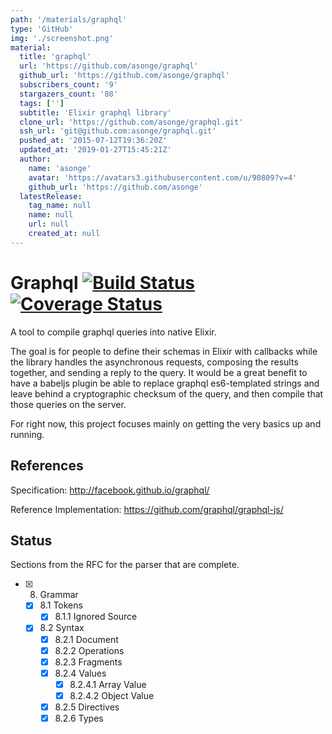 ```yaml
---
path: '/materials/graphql'
type: 'GitHub'
img: './screenshot.png'
material:
  title: 'graphql'
  url: 'https://github.com/asonge/graphql'
  github_url: 'https://github.com/asonge/graphql'
  subscribers_count: '9'
  stargazers_count: '88'
  tags: ['']
  subtitle: 'Elixir graphql library'
  clone_url: 'https://github.com/asonge/graphql.git'
  ssh_url: 'git@github.com:asonge/graphql.git'
  pushed_at: '2015-07-12T19:36:20Z'
  updated_at: '2019-01-27T15:45:21Z'
  author:
    name: 'asonge'
    avatar: 'https://avatars3.githubusercontent.com/u/90809?v=4'
    github_url: 'https://github.com/asonge'
  latestRelease:
    tag_name: null
    name: null
    url: null
    created_at: null
---
```

Graphql [![Build Status](https://secure.travis-ci.org/asonge/graphql.svg?branch=master 'Build Status')](http://travis-ci.org/asonge/graphql) [![Coverage Status](https://coveralls.io/repos/asonge/graphql/badge.svg?branch=master&service=github)](https://coveralls.io/github/asonge/graphql?branch=master)
=======

A tool to compile graphql queries into native Elixir.

The goal is for people to define their schemas in Elixir with callbacks
while the library handles the asynchronous requests, composing the results
together, and sending a reply to the query. It would be a great benefit to
have a babeljs plugin be able to replace graphql es6-templated strings and
leave behind a cryptographic checksum of the query, and then compile that
those queries on the server.

For right now, this project focuses mainly on getting the very basics up and running.

References
---

Specification: http://facebook.github.io/graphql/

Reference Implementation: https://github.com/graphql/graphql-js/


Status
---
Sections from the RFC for the parser that are complete.
- [x] 8. Grammar
  - [x] 8.1 Tokens
    - [x] 8.1.1 Ignored Source
  - [x] 8.2 Syntax
    - [x] 8.2.1 Document
    - [x] 8.2.2 Operations
    - [x] 8.2.3 Fragments
    - [x] 8.2.4 Values
      - [x] 8.2.4.1 Array Value
      - [x] 8.2.4.2 Object Value
    - [x] 8.2.5 Directives
    - [x] 8.2.6 Types
